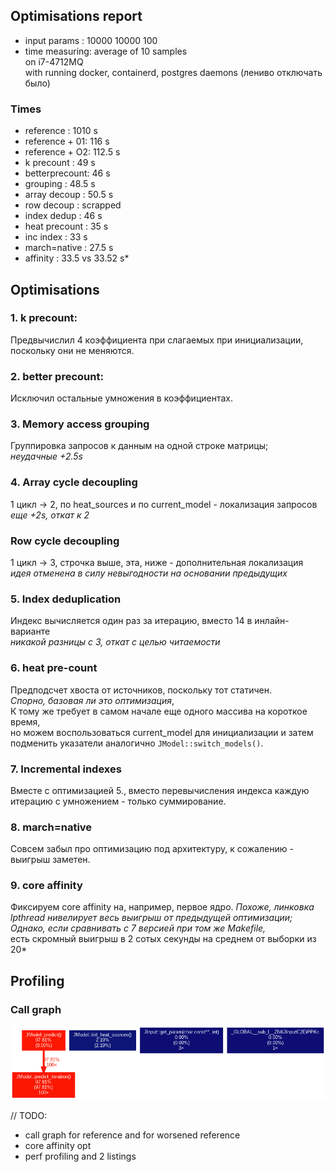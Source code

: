 ## Optimisations report

- input params  : 10000 10000 100
- time measuring: average of 10 samples  
on i7-4712MQ  
with running docker, containerd, postgres daemons (лениво отключать было)

### Times
- reference     :  1010 s
- reference + 01:   116 s
- reference + O2: 112.5 s
- k precount    :    49 s
- betterprecount:    46 s
- grouping      :  48.5 s
- array decoup  :  50.5 s
- row decoup    : scrapped
- index dedup   :    46 s
- heat precount :    35 s
- inc index     :    33 s
- march=native  :  27.5 s
- affinity      : 33.5 vs 33.52 s*

## Optimisations

### 1. k precount:

Предвычислил 4 коэффициента при слагаемых при инициализации, поскольку они не меняются.

### 2. better precount:

Исключил остальные умножения в коэффициентах.

### 3. Memory access grouping

Группировка запросов к данным на одной строке матрицы;  
*неудачные +2.5s*

### 4. Array cycle decoupling

1 цикл -> 2, по heat_sources и по current_model - локализация запросов  
*еще +2s, откат к 2*

### Row cycle decoupling

1 цикл -> 3, строчка выше, эта, ниже - дополнительная локализация  
*идея отменена в силу невыгодности на основании предыдущих*

### 5. Index deduplication

Индекс вычисляется один раз за итерацию, вместо 14 в инлайн-варианте  
*никакой разницы с 3, откат с целью читаемости*

### 6. heat pre-count

Предподсчет хвоста от источников, поскольку тот статичен.  
*Спорно, базовая ли это оптимизация*,   
К тому же требует в самом начале еще одного массива на короткое время,  
но можем воспользоваться current_model для инициализации и затем подменить указатели аналогично `JModel::switch_models()`.

### 7. Incremental indexes

Вместе с оптимизацией 5., вместо перевычисления индекса каждую итерацию с умножением - только суммирование.

### 8. march=native

Совсем забыл про оптимизацию под архитектуру, к сожалению - выигрыш заметен.

### 9. core affinity

Фиксируем core affinity на, например, первое ядро.
*Похоже, линковка lpthread нивелирует весь выигрыш от предыдущей оптимизации;*  
*Однако, если сравнивать с 7 версией при том же Makefile,*  
есть скромный выигрыш в 2 сотых секунды на среднем от выборки из 20*  

## Profiling

### Call graph
![call graph](gprof-profile/callgraph.png?raw=true "Call graph")

// TODO:
- call graph for reference and for worsened reference
- core affinity opt
- perf profiling and 2 listings